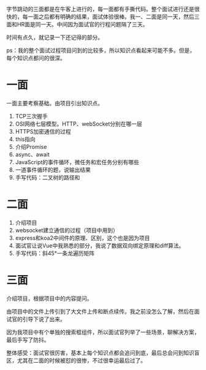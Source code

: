 <!--
 * @Author       : BigDgreen
 * @Date         : 2020-08-12 20:06:49
 * @LastEditors  : BigDgreen
 * @LastEditTime : 2020-08-22 22:12:25
 * @FilePath     : \前端知识点总结\面试\面经\字节跳动实习一二三面\readme.md
-->
字节跳动的三面都是在牛客上进行的，每一面都有手撕代码。整个面试进行还是很快的，每一面之后都有明确的结果，面试体验很棒。我一、二面是同一天，然后三面和HR面是同一天。中间因为面试官的行程问题隔了三天。

时间有点久，就记录一下还记得的部分。

ps：我的整个面试过程项目问到的比较多，所以知识点看起来可能不多。但是，每个知识点都问的很深。

# 一面
一面主要考察基础。由项目引出知识点。

1. TCP三次握手
2. OSI网络七层模型。HTTP、webSocket分别在哪一层
3. HTTPS加密通信的过程
4. this指向
5. 介绍Promise
6. async、await
7. JavaScript的事件循环，微任务和宏任务分别有哪些
8. 一道事件循环的题，说输出结果
9. 手写代码：二叉树的路径和

# 二面

1. 介绍项目
2. websocket建立通信的过程（项目中用到）
3. express和koa2中间件的原理、区别，这个也是因为项目
4. 面试官让说Vue中我熟悉的部分，我说了数据双向绑定原理和diff算法。
5. 手写代码：斜45°一条龙遍历矩阵

# 三面
介绍项目，根据项目中的内容提问。

由项目中的文件上传引到了大文件上传和断点续传。我之前没怎么了解，然后在面试官的引导下说了出来。

因为我项目中有个单独的搜索框组件，所以面试官列举了一些场景，聊解决方案，最后手写了防抖。

整体感受：面试官很厉害，基本上每个知识点都会追问到底，最后总会问到知识盲区，尤其在二面的时候被怼的很惨，不过很幸运最后过了。
